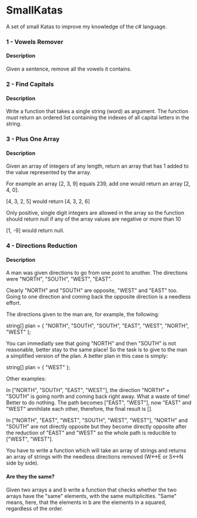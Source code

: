 # SmallKatas

A set of small Katas to improve my knowledge of the c# language.

### 1 - Vowels Remover

#### Description
Given a sentence, remove all the vowels it contains.

### 2 - Find Capitals

#### Description
Write a function that takes a single string (word) as argument. The function must return an ordered list containing the indexes of all capital letters in the string.

### 3 - Plus One Array
#### Description
Given an array of integers of any length, return an array that has 1 added to the value represented by the array.

For example an array [2, 3, 9] equals 239, add one would return an array [2, 4, 0].

[4, 3, 2, 5] would return [4, 3, 2, 6]

Only positive, single digit integers are allowed in the array so the function should return null if any of the array values are negative or more than 10

[1, -9] would return null.

### 4 - Directions Reduction

#### Description
A man was given directions to go from one point to another. The directions were "NORTH", "SOUTH", "WEST", "EAST".

Clearly "NORTH" and "SOUTH" are opposite, "WEST" and "EAST" too. Going to one direction and coming back the opposite direction is a needless effort.

The directions given to the man are, for example, the following:

string[] plan = { "NORTH", "SOUTH", "SOUTH", "EAST", "WEST", "NORTH", "WEST" };

You can immediatly see that going "NORTH" and then "SOUTH" is not reasonable, better stay to the same place! So the task is to give to the man a simplified version of the plan. A better plan in this case is simply:

string[] plan = { "WEST" };

Other examples:

In ["NORTH", "SOUTH", "EAST", "WEST"], the direction "NORTH" + "SOUTH" is going north and coming back right away. What a waste of time! Better to do nothing. The path becomes ["EAST", "WEST"], now "EAST" and "WEST" annihilate each other, therefore, the final result is [].

In ["NORTH", "EAST", "WEST", "SOUTH", "WEST", "WEST"], "NORTH" and "SOUTH" are not directly opposite but they become directly opposite after the reduction of "EAST" and "WEST" so the whole path is reducible to ["WEST", "WEST"].

You have to write a function which will take an array of strings and returns an array of strings with the needless directions removed (W<->E or S<->N side by side).

#### Are they the same?

Given two arrays a and b write a function that checks whether the two arrays have the "same" elements, with the same multiplicities. "Same" means, here, that the elements in b are the elements in a squared, regardless of the order.
